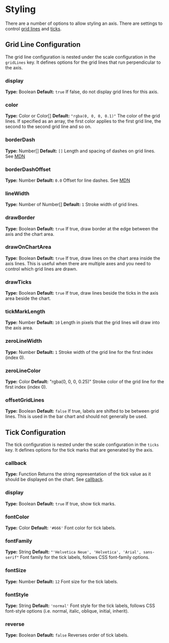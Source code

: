 # Styling

There are a number of options to allow styling an axis. There are settings to control [grid lines](#grid-line-configuration) and [ticks](#tick-configuration).

## Grid Line Configuration

The grid line configuration is nested under the scale configuration in the `gridLines` key. It defines options for the grid lines that run perpendicular to the axis.

### display
**Type:** Boolean
**Default:** `true`
If false, do not display grid lines for this axis.

### color
**Type:** Color or Color[]
**Default:** `"rgba(0, 0, 0, 0.1)"`
The color of the grid lines. If specified as an array, the first color applies to the first grid line, the second to the second grid line and so on.

### borderDash
**Type:** Number[]
**Default:** `[]`
Length and spacing of dashes on grid lines. See [MDN](https://developer.mozilla.org/en-US/docs/Web/API/CanvasRenderingContext2D/setLineDash)

### borderDashOffset
**Type:** Number
**Default:** `0.0`
Offset for line dashes. See [MDN](https://developer.mozilla.org/en-US/docs/Web/API/CanvasRenderingContext2D/lineDashOffset)

### lineWidth
**Type:** Number of Number[]
**Default:** `1`
Stroke width of grid lines.

### drawBorder
**Type:** Boolean
**Default:** `true`
If true, draw border at the edge between the axis and the chart area.

### drawOnChartArea
**Type:** Boolean
**Default:** `true`
If true, draw lines on the chart area inside the axis lines. This is useful when there are multiple axes and you need to control which grid lines are drawn.

### drawTicks
**Type:** Boolean
**Default:** `true`
If true, draw lines beside the ticks in the axis area beside the chart.

### tickMarkLength
**Type:** Number
**Default:** `10`
Length in pixels that the grid lines will draw into the axis area.

### zeroLineWidth
**Type:** Number
**Default:** `1`
Stroke width of the grid line for the first index (index 0).

### zeroLineColor
**Type:** Color
**Default:** "rgba(0, 0, 0, 0.25)"
Stroke color of the grid line for the first index (index 0).

### offsetGridLines
**Type:** Boolean
**Default:** `false`
If true, labels are shifted to be between grid lines. This is used in the bar chart and should not generally be used.

## Tick Configuration
The tick configuration is nested under the scale configuration in the `ticks` key. It defines options for the tick marks that are generated by the axis.

### callback
**Type:** Function
Returns the string representation of the tick value as it should be displayed on the chart. See [callback](../axes/labelling.md#creating-custom-tick-formats).

### display
**Type:** Boolean
**Default:** `true`
If true, show tick marks.

### fontColor
**Type:** Color
**Default:** `'#666'`
Font color for tick labels.

### fontFamily
**Type:** String
**Default:** `"'Helvetica Neue', 'Helvetica', 'Arial', sans-serif"`
Font family for the tick labels, follows CSS font-family options.

### fontSize
**Type:** Number
**Default:** `12`
Font size for the tick labels.

### fontStyle
**Type:** String
**Default:** `'normal'`
Font style for the tick labels, follows CSS font-style options (i.e. normal, italic, oblique, initial, inherit).

### reverse
**Type:** Boolean
**Default:** `false`
Reverses order of tick labels.